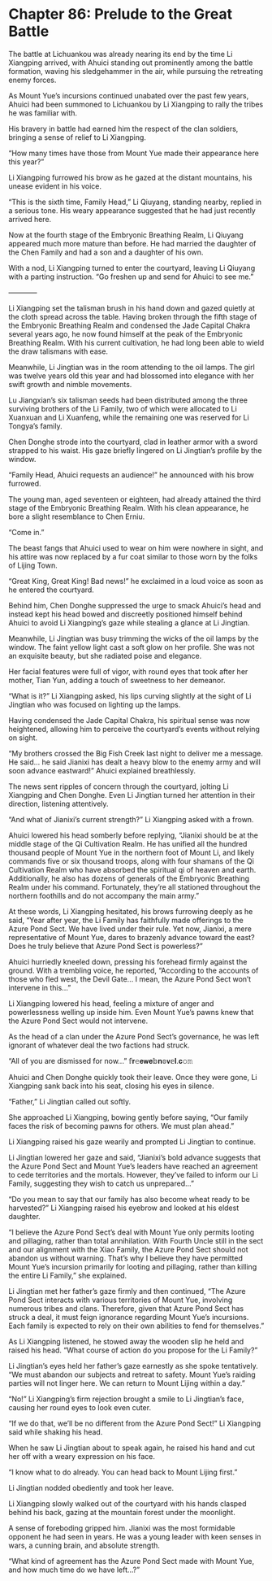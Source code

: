 # Chapter 86: Prelude to the Great Battle

The battle at Lichuankou was already nearing its end by the time Li Xiangping arrived, with Ahuici standing out prominently among the battle formation, waving his sledgehammer in the air, while pursuing the retreating enemy forces.

As Mount Yue’s incursions continued unabated over the past few years, Ahuici had been summoned to Lichuankou by Li Xiangping to rally the tribes he was familiar with.

His bravery in battle had earned him the respect of the clan soldiers, bringing a sense of relief to Li Xiangping.

“How many times have those from Mount Yue made their appearance here this year?”

Li Xiangping furrowed his brow as he gazed at the distant mountains, his unease evident in his voice.

“This is the sixth time, Family Head,” Li Qiuyang, standing nearby, replied in a serious tone. His weary appearance suggested that he had just recently arrived here.

Now at the fourth stage of the Embryonic Breathing Realm, Li Qiuyang appeared much more mature than before. He had married the daughter of the Chen Family and had a son and a daughter of his own.

With a nod, Li Xiangping turned to enter the courtyard, leaving Li Qiuyang with a parting instruction. “Go freshen up and send for Ahuici to see me.”

————

Li Xiangping set the talisman brush in his hand down and gazed quietly at the cloth spread across the table. Having broken through the fifth stage of the Embryonic Breathing Realm and condensed the Jade Capital Chakra several years ago, he now found himself at the peak of the Embryonic Breathing Realm. With his current cultivation, he had long been able to wield the draw talismans with ease.

Meanwhile, Li Jingtian was in the room attending to the oil lamps. The girl was twelve years old this year and had blossomed into elegance with her swift growth and nimble movements.

Lu Jiangxian’s six talisman seeds had been distributed among the three surviving brothers of the Li Family, two of which were allocated to Li Xuanxuan and Li Xuanfeng, while the remaining one was reserved for Li Tongya’s family.

Chen Donghe strode into the courtyard, clad in leather armor with a sword strapped to his waist. His gaze briefly lingered on Li Jingtian’s profile by the window.

“Family Head, Ahuici requests an audience!” he announced with his brow furrowed.

The young man, aged seventeen or eighteen, had already attained the third stage of the Embryonic Breathing Realm. With his clean appearance, he bore a slight resemblance to Chen Erniu.

“Come in.”

The beast fangs that Ahuici used to wear on him were nowhere in sight, and his attire was now replaced by a fur coat similar to those worn by the folks of Lijing Town.

“Great King, Great King! Bad news!” he exclaimed in a loud voice as soon as he entered the courtyard.

Behind him, Chen Donghe suppressed the urge to smack Ahuici’s head and instead kept his head bowed and discreetly positioned himself behind Ahuici to avoid Li Xiangping’s gaze while stealing a glance at Li Jingtian.

Meanwhile, Li Jingtian was busy trimming the wicks of the oil lamps by the window. The faint yellow light cast a soft glow on her profile. She was not an exquisite beauty, but she radiated poise and elegance.

Her facial features were full of vigor, with round eyes that took after her mother, Tian Yun, adding a touch of sweetness to her demeanor.

“What is it?” Li Xiangping asked, his lips curving slightly at the sight of Li Jingtian who was focused on lighting up the lamps.

Having condensed the Jade Capital Chakra, his spiritual sense was now heightened, allowing him to perceive the courtyard’s events without relying on sight.

“My brothers crossed the Big Fish Creek last night to deliver me a message. He said... he said Jianixi has dealt a heavy blow to the enemy army and will soon advance eastward!” Ahuici explained breathlessly.

The news sent ripples of concern through the courtyard, jolting Li Xiangping and Chen Donghe. Even Li Jingtian turned her attention in their direction, listening attentively.

“And what of Jianixi’s current strength?” Li Xiangping asked with a frown.

Ahuici lowered his head somberly before replying, “Jianixi should be at the middle stage of the Qi Cultivation Realm. He has unified all the hundred thousand people of Mount Yue in the northern foot of Mount Li, and likely commands five or six thousand troops, along with four shamans of the Qi Cultivation Realm who have absorbed the spiritual qi of heaven and earth. Additionally, he also has dozens of generals of the Embryonic Breathing Realm under his command. Fortunately, they’re all stationed throughout the northern foothills and do not accompany the main army.”

At these words, Li Xiangping hesitated, his brows furrowing deeply as he said, “Year after year, the Li Family has faithfully made offerings to the Azure Pond Sect. We have lived under their rule. Yet now, Jianixi, a mere representative of Mount Yue, dares to brazenly advance toward the east? Does he truly believe that Azure Pond Sect is powerless?”

Ahuici hurriedly kneeled down, pressing his forehead firmly against the ground. With a trembling voice, he reported, “According to the accounts of those who fled west, the Devil Gate... I mean, the Azure Pond Sect won’t intervene in this...”

Li Xiangping lowered his head, feeling a mixture of anger and powerlessness welling up inside him. Even Mount Yue’s pawns knew that the Azure Pond Sect would not intervene.

As the head of a clan under the Azure Pond Sect’s governance, he was left ignorant of whatever deal the two factions had struck.

“All of you are dismissed for now...”
𝕗𝐫𝚎𝗲𝘄𝐞𝕓𝐧𝕠𝘃𝕖𝐥.𝐜𝚘𝚖

Ahuici and Chen Donghe quickly took their leave. Once they were gone, Li Xiangping sank back into his seat, closing his eyes in silence.

“Father,” Li Jingtian called out softly.

She approached Li Xiangping, bowing gently before saying, “Our family faces the risk of becoming pawns for others. We must plan ahead.”

Li Xiangping raised his gaze wearily and prompted Li Jingtian to continue.

Li Jingtian lowered her gaze and said, “Jianixi’s bold advance suggests that the Azure Pond Sect and Mount Yue’s leaders have reached an agreement to cede territories and the mortals. However, they’ve failed to inform our Li Family, suggesting they wish to catch us unprepared...”

“Do you mean to say that our family has also become wheat ready to be harvested?” Li Xiangping raised his eyebrow and looked at his eldest daughter.

“I believe the Azure Pond Sect’s deal with Mount Yue only permits looting and pillaging, rather than total annihilation. With Fourth Uncle still in the sect and our alignment with the Xiao Family, the Azure Pond Sect should not abandon us without warning. That’s why I believe they have permitted Mount Yue’s incursion primarily for looting and pillaging, rather than killing the entire Li Family,” she explained.

Li Jingtian met her father’s gaze firmly and then continued, “The Azure Pond Sect interacts with various territories of Mount Yue, involving numerous tribes and clans. Therefore, given that Azure Pond Sect has struck a deal, it must feign ignorance regarding Mount Yue’s incursions. Each family is expected to rely on their own abilities to fend for themselves.”

As Li Xiangping listened, he stowed away the wooden slip he held and raised his head. “What course of action do you propose for the Li Family?”

Li Jingtian’s eyes held her father’s gaze earnestly as she spoke tentatively. “We must abandon our subjects and retreat to safety. Mount Yue’s raiding parties will not linger here. We can return to Mount Lijing within a day.”

“No!” Li Xiangping’s firm rejection brought a smile to Li Jingtian’s face, causing her round eyes to look even cuter.

“If we do that, we’ll be no different from the Azure Pond Sect!” Li Xiangping said while shaking his head.

When he saw Li Jingtian about to speak again, he raised his hand and cut her off with a weary expression on his face.

“I know what to do already. You can head back to Mount Lijing first.”

Li Jingtian nodded obediently and took her leave.

Li Xiangping slowly walked out of the courtyard with his hands clasped behind his back, gazing at the mountain forest under the moonlight.

A sense of foreboding gripped him. Jianixi was the most formidable opponent he had seen in years. He was a young leader with keen senses in wars, a cunning brain, and absolute strength.

“What kind of agreement has the Azure Pond Sect made with Mount Yue, and how much time do we have left...?”
